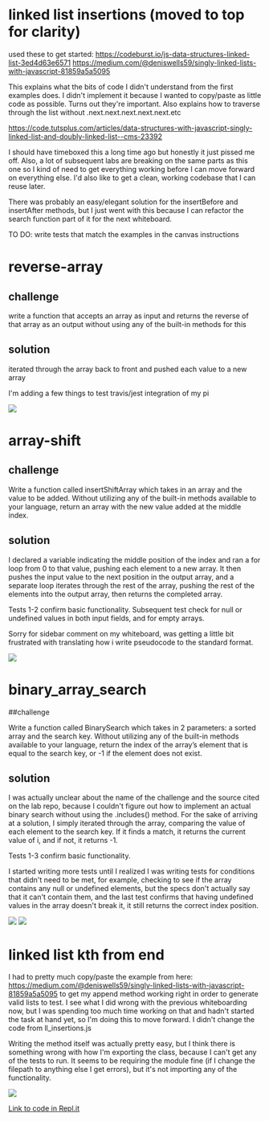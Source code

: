 # linked list insertions (moved to top for clarity)

used these to get started:
https://codeburst.io/js-data-structures-linked-list-3ed4d63e6571
https://medium.com/@deniswells59/singly-linked-lists-with-javascript-81859a5a5095


This explains what the bits of code I didn't understand from the first examples does.  I didn't implement it because I wanted to copy/paste as little code as possible.  Turns out they're important.  Also explains how to traverse through the list without .next.next.next.next.next.etc

https://code.tutsplus.com/articles/data-structures-with-javascript-singly-linked-list-and-doubly-linked-list--cms-23392

I should have timeboxed this a long time ago but honestly it just pissed me off.  Also, a lot of subsequent labs are breaking on the same parts as this one so I kind of need to get everything working before I can move forward on everything else.  I'd also like to get a clean, working codebase that I can reuse later.

There was probably an easy/elegant solution for the insertBefore and insertAfter methods, but I just went with this because I can refactor the search function part of it for the next whiteboard.

TO DO:
  write tests that match the examples in the canvas instructions
  

# reverse-array

## challenge

write a function that accepts an array as input and returns the reverse of that array as an output without using any of the built-in methods for this

## solution

iterated through the array back to front and pushed each value to a new array

I'm adding a few things to test travis/jest integration of my pi

<img src="https://github.com/icathaid/data-structures-and-algorithms/blob/master/assets/array_reverse.png">



# array-shift

## challenge

Write a function called insertShiftArray which takes in an array and the value to be added. Without utilizing any of the built-in methods available to your language, return an array with the new value added at the middle index.

## solution

I declared a variable indicating the middle position of the index and ran a for loop from 0 to that value, pushing each element to a new array.  It then pushes the input value to the next position in the output array, and a separate loop iterates through the rest of the array, pushing the rest of the elements into the output array, then returns the completed array.

Tests 1-2 confirm basic functionality.
Subsequent test check for null or undefined values in both input fields, and for empty arrays.  

Sorry for sidebar comment on my whiteboard, was getting a little bit frustrated with translating how i write pseudocode to the standard format.

<img src="https://github.com/icathaid/data-structures-and-algorithms/blob/master/assets/array_shft.jpg">


# binary_array_search

##challenge

Write a function called BinarySearch which takes in 2 parameters: a sorted array and the search key. Without utilizing any of the built-in methods available to your language, return the index of the array’s element that is equal to the search key, or -1 if the element does not exist.

## solution

I was actually unclear about the name of the challenge and the source cited on the lab repo, because I couldn't figure out how to implement an actual binary search without using the .includes() method.  For the sake of arriving at a solution, I simply iterated through the array, comparing the value of each element to the search key.  If it finds a match, it returns the current value of i, and if not, it returns -1.  

Tests 1-3 confirm basic functionality.

I started writing more tests until I realized I was writing tests for conditions that didn't need to be met, for example, checking to see if the array contains any null or undefined elements, but the specs don't actually say that it can't contain them, and the last test confirms that having undefined values in the array doesn't break it, it still returns the correct index position.

<img src = "https://github.com/icathaid/data-structures-and-algorithms/blob/master/assets/array_binary_search_1.jpg">
<img src="https://github.com/icathaid/data-structures-and-algorithms/blob/master/assets/array_binary_search_2.jpg">



# linked list kth from end

I had to pretty much copy/paste the example from here:
https://medium.com/@deniswells59/singly-linked-lists-with-javascript-81859a5a5095
to get my append method working right in order to generate valid lists to test.  I see what I did wrong with the previous whiteboarding now, but I was spending too much time working on that and hadn't started the task at hand yet, so I'm doing this to move forward.  I didn't change the code from ll_insertions.js

Writing the method itself was actually pretty easy, but I think there is something wrong with how I'm exporting the class, because I can't get any of the tests to run.  It seems to be requiring the module fine (if I change the filepath to anything else I get errors), but it's not importing any of the functionality.  

<img src = "https://github.com/icathaid/data-structures-and-algorithms/blob/master/assets/ll_kth_from_end.jpg">

<a href src="https://repl.it/repls/DeepDopeyArchives">Link to code in Repl.it</a>